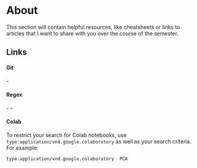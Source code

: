 # About

This section will contain helpful resources, like cheatsheets or links to articles that I want to share with you over the course of the semester.


## Links


#### Git
-[](https://www.datacamp.com/groups/shared_links/a67bd4dff53af4d5c056cf21a69fa1ebe41130f25be0694f49a36095873f35e2)


#### Regex
-[](https://github.com/ziishaned/learn-regex)
-[](https://medium.com/factory-mind/regex-tutorial-a-simple-cheatsheet-by-examples-649dc1c3f285)

#### Colab

To restrict your search for Colab notebooks, use `type:application/vnd.google.colaboratory` as well as your search criteria.  For example:

`type:application/vnd.google.colaboratory  PCA`



